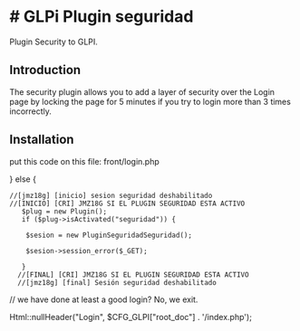 # # GLPi Plugin seguridad
Plugin Security to GLPI.

## Introduction

The security plugin allows you to add a layer of security over the Login page by locking the page for 5 minutes if you try to login more than 3 times incorrectly.

## Installation

put this code on this file: front/login.php


} else {

	//[jmz18g] [inicio] sesion seguridad deshabilitado
	//[INICIO] [CRI] JMZ18G SI EL PLUGIN SEGURIDAD ESTA ACTIVO
       $plug = new Plugin();
       if ($plug->isActivated("seguridad")) {
        
        $sesion = new PluginSeguridadSeguridad();	

        $sesion->session_error($_GET);
        
       }		  		          		 		 
      //[FINAL] [CRI] JMZ18G SI EL PLUGIN SEGURIDAD ESTA ACTIVO 
      //[jmz18g] [final] Sesión seguridad deshabilitado

   
   // we have done at least a good login? No, we exit.
  
   Html::nullHeader("Login", $CFG_GLPI["root_doc"] . '/index.php');
